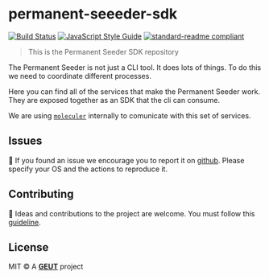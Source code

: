 # permanent-seeeder-sdk

[![Build Status](https://travis-ci.com/geut/permanent-seeder.svg?branch=master)](https://travis-ci.com/geut/permanent-seeder)
[![JavaScript Style Guide](https://img.shields.io/badge/code_style-standard-brightgreen.svg)](https://standardjs.com)
[![standard-readme compliant](https://img.shields.io/badge/readme%20style-standard-brightgreen.svg?style=flat-square)](https://github.com/RichardLitt/standard-readme)

> This is the Permanent Seeder SDK repository

The Permanent Seeder is not just a CLI tool. It does lots of things. To do this we need to coordinate different processes.

Here you can find all of the services that make the Permanent Seeder work. They are exposed together as an SDK that the cli can consume.

We are using [`moleculer`](https://moleculer.services/) internally to comunicate with this set of services.

## <a name="issues"></a> Issues

:bug: If you found an issue we encourage you to report it on [github](https://github.com/geut/permanent-seeder/issues). Please specify your OS and the actions to reproduce it.

## <a name="contribute"></a> Contributing

:busts_in_silhouette: Ideas and contributions to the project are welcome. You must follow this [guideline](https://github.com/geut/permanent-seeder/packages/permanent-seeder-sdk/blob/master/CONTRIBUTING.md).

## License

MIT © A [**GEUT**](http://geutstudio.com/) project
